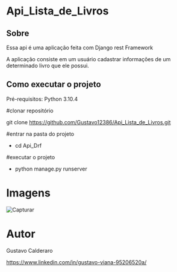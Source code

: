 # Api_Lista_de_Livros

## Sobre
Essa api é uma aplicação feita com Django rest Framework

A aplicação consiste em um usuário cadastrar informações de um determinado livro que ele possui.

## Como executar o projeto

Pré-requisitos: Python 3.10.4

#clonar repositório

git clone https://github.com/Gustavo12386/Api_Lista_de_Livros.git

#entrar na pasta do projeto 

- cd Api_Drf

#executar o projeto

- python manage.py runserver

# Imagens

![Capturar](https://user-images.githubusercontent.com/81700849/186718697-f6fac1f9-3447-4cbe-9cdc-7eb3bd084e8b.PNG)

# Autor

Gustavo Calderaro 

https://www.linkedin.com/in/gustavo-viana-95206520a/

